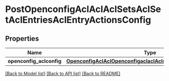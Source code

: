 # PostOpenconfigAclAclAclSetsAclSetAclEntriesAclEntryActionsConfig

## Properties
Name | Type | Description | Notes
------------ | ------------- | ------------- | -------------
**openconfig_aclconfig** | [**OpenconfigAclAclOpenconfigaclaclAclsetsAclentriesActionsConfig**](OpenconfigAclAclOpenconfigaclaclAclsetsAclentriesActionsConfig.md) |  | [optional] 

[[Back to Model list]](../README.md#documentation-for-models) [[Back to API list]](../README.md#documentation-for-api-endpoints) [[Back to README]](../README.md)


